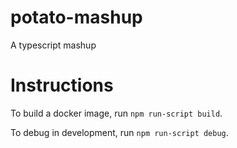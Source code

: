 # potato-mashup
A typescript mashup

# Instructions

To build a docker image, run `npm run-script build`.

To debug in development, run `npm run-script debug`.
